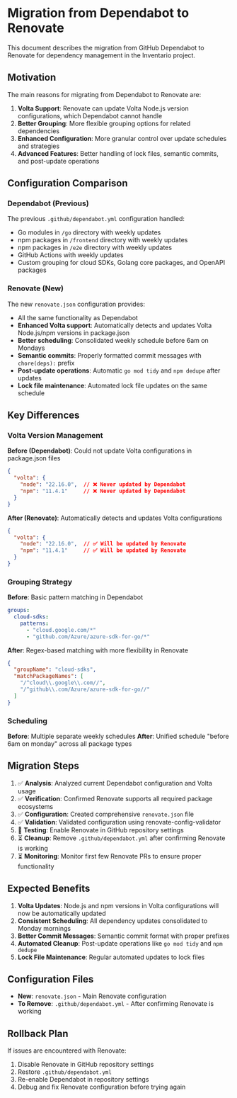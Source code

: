 # Migration from Dependabot to Renovate

This document describes the migration from GitHub Dependabot to Renovate for dependency management in the Inventario project.

## Motivation

The main reasons for migrating from Dependabot to Renovate are:

1. **Volta Support**: Renovate can update Volta Node.js version configurations, which Dependabot cannot handle
2. **Better Grouping**: More flexible grouping options for related dependencies
3. **Enhanced Configuration**: More granular control over update schedules and strategies
4. **Advanced Features**: Better handling of lock files, semantic commits, and post-update operations

## Configuration Comparison

### Dependabot (Previous)

The previous `.github/dependabot.yml` configuration handled:
- Go modules in `/go` directory with weekly updates
- npm packages in `/frontend` directory with weekly updates  
- npm packages in `/e2e` directory with weekly updates
- GitHub Actions with weekly updates
- Custom grouping for cloud SDKs, Golang core packages, and OpenAPI packages

### Renovate (New)

The new `renovate.json` configuration provides:
- All the same functionality as Dependabot
- **Enhanced Volta support**: Automatically detects and updates Volta Node.js/npm versions in package.json
- **Better scheduling**: Consolidated weekly schedule before 6am on Mondays
- **Semantic commits**: Properly formatted commit messages with `chore(deps):` prefix
- **Post-update operations**: Automatic `go mod tidy` and `npm dedupe` after updates
- **Lock file maintenance**: Automated lock file updates on the same schedule

## Key Differences

### Volta Version Management

**Before (Dependabot)**: Could not update Volta configurations in package.json files
```json
{
  "volta": {
    "node": "22.16.0",  // ❌ Never updated by Dependabot
    "npm": "11.4.1"     // ❌ Never updated by Dependabot  
  }
}
```

**After (Renovate)**: Automatically detects and updates Volta configurations
```json
{
  "volta": {
    "node": "22.16.0",  // ✅ Will be updated by Renovate
    "npm": "11.4.1"     // ✅ Will be updated by Renovate
  }
}
```

### Grouping Strategy

**Before**: Basic pattern matching in Dependabot
```yaml
groups:
  cloud-sdks:
    patterns:
      - "cloud.google.com/*"
      - "github.com/Azure/azure-sdk-for-go/*"
```

**After**: Regex-based matching with more flexibility in Renovate
```json
{
  "groupName": "cloud-sdks",
  "matchPackageNames": [
    "/^cloud\\.google\\.com//",
    "/^github\\.com/Azure/azure-sdk-for-go//"
  ]
}
```

### Scheduling

**Before**: Multiple separate weekly schedules
**After**: Unified schedule "before 6am on monday" across all package types

## Migration Steps

1. ✅ **Analysis**: Analyzed current Dependabot configuration and Volta usage
2. ✅ **Verification**: Confirmed Renovate supports all required package ecosystems  
3. ✅ **Configuration**: Created comprehensive `renovate.json` file
4. ✅ **Validation**: Validated configuration using renovate-config-validator
5. 🔄 **Testing**: Enable Renovate in GitHub repository settings
6. ⏳ **Cleanup**: Remove `.github/dependabot.yml` after confirming Renovate is working
7. ⏳ **Monitoring**: Monitor first few Renovate PRs to ensure proper functionality

## Expected Benefits

1. **Volta Updates**: Node.js and npm versions in Volta configurations will now be automatically updated
2. **Consistent Scheduling**: All dependency updates consolidated to Monday mornings
3. **Better Commit Messages**: Semantic commit format with proper prefixes
4. **Automated Cleanup**: Post-update operations like `go mod tidy` and `npm dedupe` 
5. **Lock File Maintenance**: Regular automated updates to lock files

## Configuration Files

- **New**: `renovate.json` - Main Renovate configuration
- **To Remove**: `.github/dependabot.yml` - After confirming Renovate is working

## Rollback Plan

If issues are encountered with Renovate:
1. Disable Renovate in GitHub repository settings
2. Restore `.github/dependabot.yml` 
3. Re-enable Dependabot in repository settings
4. Debug and fix Renovate configuration before trying again